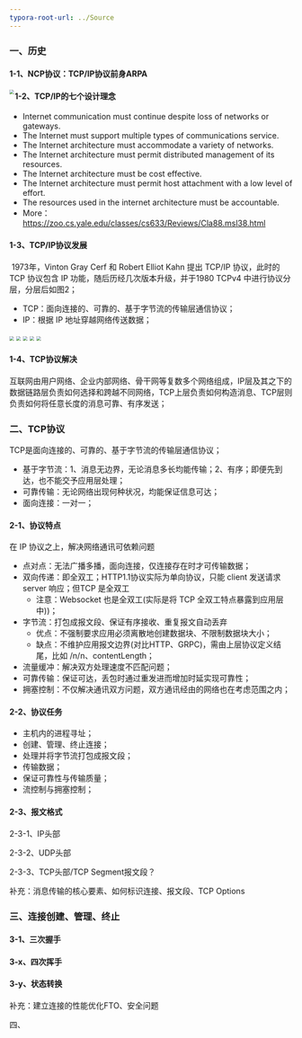 ```yaml
---
typora-root-url: ../Source
---
```


### 一、历史

#### 1-1、NCP协议：TCP/IP协议前身ARPA

<img src="/Image/NetWork/tcp/1.png" style="zoom:50%;" align="left"/>

#### 1-2、TCP/IP的七个设计理念

- Internet communication must continue despite loss of networks or gateways. 
- The Internet must support multiple types of communications service. 
- The Internet architecture must accommodate a variety of networks. 
- The Internet architecture must permit distributed management of its resources. 
- The Internet architecture must be cost effective. 
- The Internet architecture must permit host attachment with a low level of effort. 
- The resources used in the internet architecture must be accountable.
- More：https://zoo.cs.yale.edu/classes/cs633/Reviews/Cla88.msl38.html

#### 1-3、TCP/IP协议发展

​	1973年，Vinton Gray Cerf 和 Robert Elliot Kahn 提出 TCP/IP 协议，此时的 TCP 协议包含 IP 功能，随后历经几次版本升级，并于1980 TCPv4 中进行协议分层，分层后如图2；

- TCP：面向连接的、可靠的、基于字节流的传输层通信协议；
- IP：根据 IP 地址穿越网络传送数据；

<img src="/Image/NetWork/tcp/2.png" style="zoom:50%;" align="center"/>

<img src="/Image/NetWork/tcp/3.png" style="zoom:50%;" align="center"/>

<img src="/Image/NetWork/tcp/4.png" style="zoom:50%;" align="center"/>

<img src="/Image/NetWork/tcp/5.png" style="zoom:50%;" align="center"/>

<img src="/Image/NetWork/tcp/6.png" style="zoom:50%;" align="center"/>

#### 1-4、TCP协议解决

互联网由用户网络、企业内部网络、骨干网等复数多个网络组成，IP层及其之下的数据链路层负责如何选择和跨越不同网络，TCP上层负责如何构造消息、TCP层则负责如何将任意长度的消息可靠、有序发送；



### 二、TCP协议

TCP是面向连接的、可靠的、基于字节流的传输层通信协议；

- 基于字节流：1、消息无边界，无论消息多长均能传输；2、有序；即便先到达，也不能交予应用层处理；
- 可靠传输：无论网络出现何种状况，均能保证信息可达；
- 面向连接：一对一；



#### 2-1、协议特点

在 IP 协议之上，解决网络通讯可依赖问题

- 点对点：无法广播多播，面向连接，仅连接存在时才可传输数据；
- 双向传递：即全双工；HTTP1.1协议实际为单向协议，只能 client 发送请求 server 响应；但TCP 是全双工 
  - 注意：Websocket 也是全双工(实际是将 TCP 全双工特点暴露到应用层中))；
- 字节流：打包成报文段、保证有序接收、重复报文自动丢弃
  - 优点：不强制要求应用必须离散地创建数据块、不限制数据块大小；
  - 缺点：不维护应用报文边界(对比HTTP、GRPC)，需由上层协议定义结尾，比如 /n/n、contentLength；
- 流量缓冲：解决双方处理速度不匹配问题；
- 可靠传输：保证可达，丢包时通过重发进而增加时延实现可靠性；
- 拥塞控制：不仅解决通讯双方问题，双方通讯经由的网络也在考虑范围之内；



#### 2-2、协议任务

- 主机内的进程寻址；
- 创建、管理、终止连接；
- 处理并将字节流打包成报文段；
- 传输数据；
- 保证可靠性与传输质量；
- 流控制与拥塞控制；



#### 2-3、报文格式

2-3-1、IP头部

2-3-2、UDP头部

2-3-3、TCP头部/TCP Segment报文段？

补充：消息传输的核心要素、如何标识连接、报文段、TCP Options



### 三、连接创建、管理、终止

#### 3-1、三次握手

#### 3-x、四次挥手

#### 3-y、状态转换

补充：建立连接的性能优化FTO、安全问题



四、